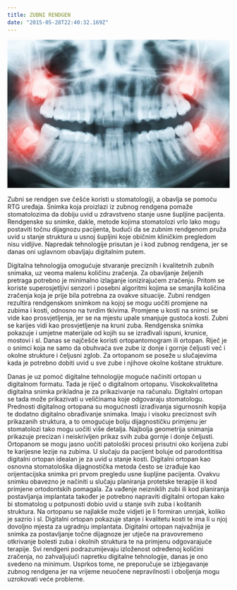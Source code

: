 ```yaml
---
title: ZUBNI RENDGEN
date: "2015-05-28T22:40:32.169Z"
---
```

![ ](./post20.jpg)

Zubni se rendgen sve češće koristi u stomatologiji, a obavlja se pomoću RTG uređaja. Snimka koja proizlazi iz zubnog rendgena pomaže stomatolozima da dobiju uvid u zdravstveno stanje usne šupljine pacijenta. Rendgenske su snimke, dakle, metode kojima stomatolozi vrlo lako mogu postaviti točnu dijagnozu pacijenta, budući da se zubnim rendgenom pruža uvid u stanje struktura u usnoj šupljini koje običnim kliničkim pregledom nisu vidljive. Napredak tehnologije prisutan je i kod zubnog rendgena, jer se danas oni uglavnom obavljaju digitalnim putem.

Digitalna tehnologija omogućuje stvaranje preciznih i kvalitetnih zubnih snimaka, uz veoma malenu količinu zračenja. Za obavljanje željenih pretraga potrebno je minimalno izlaganje ionizirajućem zračenju. Pritom se koriste superosjetljivi senzori i posebni algoritmi kojima se smanjila količina zračenja koja je prije bila potrebna za ovakve situacije. Zubni rendgen rezultira rendgenskom snimkom na kojoj se mogu uočiti promjene na zubima i kosti, odnosno na tvrdim tkivima. Promjene u kosti na snimci se vide kao prosvjetljenja, jer se na mjestu upale smanjuje gustoća kosti. Zubni se karijes vidi kao prosvjetljenje na kruni zuba. Rendgenska snimka pokazuje i umjetne materijale od kojih su se izrađivali ispuni, krunice, mostovi i sl. Danas se najčešće koristi ortopantomogram ili ortopan. Riječ je o snimci koja ne samo da obuhvaća sve zube iz donje i gornje čeljusti već i okolne strukture i čeljusni zglob. Za ortopanom se poseže u slučajevima kada je potrebno dobiti uvid u sve zube i njihove okolne koštane strukture.

Danas je uz pomoć digitalne tehnologije moguće načiniti ortopan u digitalnom formatu. Tada je riječ o digitalnom ortopanu. Visokokvalitetna digitalna snimka prikladna je za prikazivanje na računalu. Digitalni ortopan se tada može prikazivati u veličinama koje odgovaraju stomatologu. Prednosti digitalnog ortopana su mogućnosti izrađivanja sigurnosnih kopija te dodatno digitalno obrađivanje snimaka. Imaju i visoku preciznost svih prikazanih struktura, a to omogućuje bolju dijagnostičku primjenu jer stomatolozi tako mogu uočiti više detalja. Najbolja geometrija snimanja prikazuje precizan i neiskrivljen prikaz svih zuba gornje i donje čeljusti. Ortopanom se mogu jasno uočiti patološki procesi prisutni oko korijena zubi te karijesne lezije na zubima. U slučaju da pacijent boluje od parodontitisa digitalni ortopan idealan je za uvid u stanje kosti. Digitalni ortopan kao osnovna stomatološka dijagnostička metoda često se izrađuje kao orijentacijska snimka pri prvom pregledu usne šupljine pacijenta. Ovakvu snimku obavezno je načiniti u slučaju planiranja protetske terapije ili kod primjene ortodontskih pomagala. Za vađenje neizniklih zubi ili kod planiranja postavljanja implantata također je potrebno napraviti digitalni ortopan kako bi stomatolog u potpunosti dobio uvid u stanje svih zuba i koštanih struktura. Na ortopanu se najlakše može vidjeti je li formiran umnjak, koliko je sazrio i sl. Digitalni ortopan pokazuje stanje i kvalitetu kosti te ima li u njoj dovoljno mjesta za ugradnju implantata.
Digitalni ortopan najvažnija je snimka za postavljanje točne dijagnoze jer utječe na pravovremeno otkrivanje bolesti zuba i okolnih struktura te na primjenu odgovarajuće terapije. Svi rendgeni podrazumijevaju izloženost određenoj količini zračenja, no zahvaljujući napretku digitalne tehnologije, danas je ono svedeno na minimum. Usprkos tome, ne preporučuje se izbjegavanje zubnog rendgena jer na vrijeme neuočene nepravilnosti i oboljenja mogu uzrokovati veće probleme.